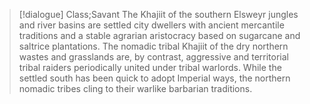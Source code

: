 >[!dialogue] Class;Savant
The Khajiit of the southern Elsweyr jungles and river basins are settled city dwellers with ancient mercantile traditions and a stable agrarian aristocracy based on sugarcane and saltrice plantations. The nomadic tribal Khajiit of the dry northern wastes and grasslands are, by contrast, aggressive and territorial tribal raiders periodically united under tribal warlords. While the settled south has been quick to adopt Imperial ways, the northern nomadic tribes cling to their warlike barbarian traditions.